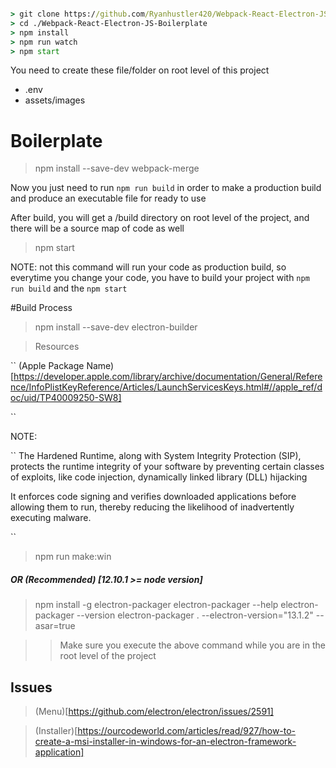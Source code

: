 ```cmd

> git clone https://github.com/Ryanhustler420/Webpack-React-Electron-JS-Boilerplate.git
> cd ./Webpack-React-Electron-JS-Boilerplate
> npm install
> npm run watch
> npm start

```

You need to create these file/folder on root level of this project

- .env
- assets/images

# Boilerplate

> npm install --save-dev webpack-merge

Now you just need to run `npm run build` in order to make a production build and produce an executable file for ready to use

After build, you will get a /build directory on root level of the project, and there will be a source map of code as well

> npm start

NOTE: not this command will run your code as production build, so everytime you change your code, you have to build your project with `npm run build` and the `npm start`


#Build Process

> npm install --save-dev electron-builder

> Resources

``
(Apple Package Name)[https://developer.apple.com/library/archive/documentation/General/Reference/InfoPlistKeyReference/Articles/LaunchServicesKeys.html#//apple_ref/doc/uid/TP40009250-SW8]

``

NOTE:

``
The Hardened Runtime, along with System Integrity Protection (SIP),
protects the runtime integrity of your software by preventing certain classes of
exploits, like code injection, dynamically linked library (DLL) hijacking

It enforces code signing and verifies downloaded applications before allowing them to run, thereby reducing the likelihood of inadvertently executing malware.

``
> npm run make:win

##### OR (Recommended) [12.10.1 >= node version]

> npm install -g electron-packager
> electron-packager --help
> electron-packager --version
> electron-packager . --electron-version="13.1.2" --asar=true

>> Make sure you execute the above command while you are in the root level of the project

## Issues

> (Menu)[https://github.com/electron/electron/issues/2591]

> (Installer)[https://ourcodeworld.com/articles/read/927/how-to-create-a-msi-installer-in-windows-for-an-electron-framework-application]
